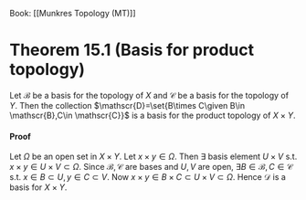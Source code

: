 Book: [[Munkres Topology (MT)]]
# Theorem 15.1 (Basis for product topology)
Let $\mathscr{B}$ be a basis for the topology of $X$ and $\mathscr{C}$ be a basis for the topology of $Y$.
Then the collection $\mathscr{D}=\set{B\times C\given B\in \mathscr{B},C\in \mathscr{C}}$ is a basis for the product topology of $X\times Y$.
#### Proof 
Let $\Omega$ be an open set in $X\times Y$. Let $x \times y\in \Omega$.
Then $\exists$ basis element $U\times V$ s.t. $x\times y\in U\times V\subset \Omega$.
Since $\mathscr{B},\mathscr{C}$ are bases and $U,V$ are open, $\exists B\in \mathscr{B},C\in \mathscr{C}$ s.t. $x\in B\subset U,y\in C\subset V$.
Now $x \times y\in B\times C\subset U\times V\subset \Omega$.
Hence $\mathscr{D}$ is a basis for $X\times Y$.